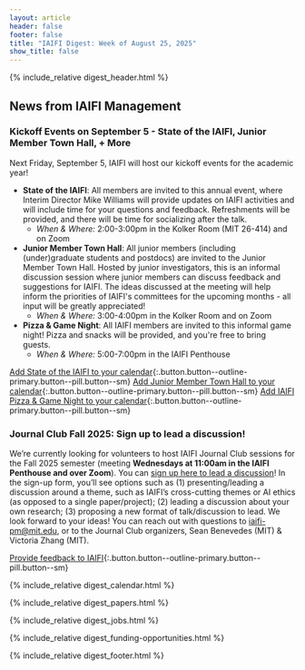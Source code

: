 ```yaml
---
layout: article
header: false
footer: false
title: "IAIFI Digest: Week of August 25, 2025"
show_title: false
--- 
```


{% include_relative digest_header.html %}

## News from IAIFI Management

### Kickoff Events on September 5 - State of the IAIFI, Junior Member Town Hall, + More

Next Friday, September 5, IAIFI will host our kickoff events for the academic year! 
- **State of the IAIFI**: All members are invited to this annual event, where Interim Director Mike Williams will provide updates on IAIFI activities and will include time for your questions and feedback. Refreshments will be provided, and there will be time for socializing after the talk.
    - *When & Where:* 2:00-3:00pm in the Kolker Room (MIT 26-414) and on Zoom
- **Junior Member Town Hall**: All junior members (including (under)graduate students and postdocs) are invited to the Junior Member Town Hall. Hosted by junior investigators, this is an informal discussion session where junior members can discuss feedback and suggestions for IAIFI. The ideas discussed at the meeting will help inform the priorities of IAIFI's committees for the upcoming months - all input will be greatly appreciated!
    - *When & Where:* 3:00-4:00pm in the Kolker Room and on Zoom
- **Pizza & Game Night**: All IAIFI members are invited to this informal game night! Pizza and snacks will be provided, and you're free to bring guests. 
    - *When & Where:* 5:00-7:00pm in the IAIFI Penthouse

[Add State of the IAIFI to your calendar](https://calendar.google.com/calendar/event?action=TEMPLATE&tmeid=MGY2bTBwYnV0Z3A1cGRkamVsbTU3M2RrMTAgcDcxb2tybHAxZWJvazFpMjdtc2gzZm9kdThAZw&tmsrc=p71okrlp1ebok1i27msh3fodu8%40group.calendar.google.com){:.button.button--outline-primary.button--pill.button--sm}
[Add Junior Member Town Hall to your calendar](https://calendar.google.com/calendar/event?action=TEMPLATE&tmeid=NzEyN3Uwc3AxMzk3dGJ1MWE0ZWN0OTh1a2kgcDcxb2tybHAxZWJvazFpMjdtc2gzZm9kdThAZw&tmsrc=p71okrlp1ebok1i27msh3fodu8%40group.calendar.google.com){:.button.button--outline-primary.button--pill.button--sm}
[Add IAIFI Pizza & Game Night to your calendar](https://calendar.google.com/calendar/event?action=TEMPLATE&tmeid=Mm51cjYxNjRnZGVzcWttdjhrODZxaWUxajcgcDcxb2tybHAxZWJvazFpMjdtc2gzZm9kdThAZw&tmsrc=p71okrlp1ebok1i27msh3fodu8%40group.calendar.google.com){:.button.button--outline-primary.button--pill.button--sm}

### Journal Club Fall 2025: Sign up to lead a discussion!
We’re currently looking for volunteers to host IAIFI Journal Club sessions for the Fall 2025 semester (meeting **Wednesdays at 11:00am in the IAIFI Penthouse and over Zoom**). You can [sign up here to lead a discussion](https://docs.google.com/forms/d/e/1FAIpQLSf6_sXJqBoVirNvf_H7lo6OkyxEHNwjBBuOc-XBkWWJcXN36g/viewform)! In the sign-up form, you’ll see options such as (1) presenting/leading a discussion around a theme, such as IAIFI’s cross-cutting themes or AI ethics (as opposed to a single paper/project); (2) leading a discussion about your own research; (3) proposing a new format of talk/discussion to lead. We look forward to your ideas! You can reach out with questions to [iaifi-pm@mit.edu](mailto:iaifi-pm@mit.edu), or to the Journal Club organizers, Sean Benevedes (MIT) & Victoria Zhang (MIT).  

[Provide feedback to IAIFI](https://forms.gle/hk2mrqjaLY8nCZrE6){:.button.button--outline-primary.button--pill.button--sm}

{% include_relative digest_calendar.html %}

{% include_relative digest_papers.html %}
 
{% include_relative digest_jobs.html %}

{% include_relative digest_funding-opportunities.html %}

{% include_relative digest_footer.html %}

